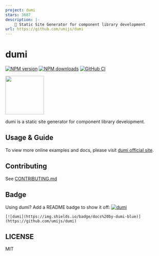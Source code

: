 ```yaml
---
project: dumi
stars: 3687
description: |-
    📖 Static Site Generator for component library development
url: https://github.com/umijs/dumi
---
```


# dumi

[![NPM version](https://img.shields.io/npm/v/dumi)](https://npmjs.org/package/dumi) [![NPM downloads](https://img.shields.io/npm/dm/dumi)](https://npmjs.org/package/dumi) [![GitHub CI](https://github.com/umijs/dumi/workflows/CI/badge.svg)](https://github.com/umijs/dumi)

<img src="https://gw.alipayobjects.com/zos/bmw-prod/d3e3eb39-1cd7-4aa5-827c-877deced6b7e/lalxt4g3_w256_h256.png" width="120">

dumi is a static site generator for component library development.

## Usage & Guide

To view more online examples and docs, please visit [dumi official site](https://d.umijs.org).

## Contributing

See [CONTRIBUTING.md](CONTRIBUTING.md)

## Badge

Using dumi? Add a README badge to show it off: [![dumi](https://img.shields.io/badge/docs%20by-dumi-blue)](https://github.com/umijs/dumi)

```
[![dumi](https://img.shields.io/badge/docs%20by-dumi-blue)](https://github.com/umijs/dumi)
```

## LICENSE

MIT

